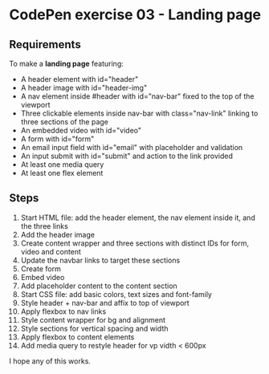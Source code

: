 # CodePen exercise 03 - Landing page

## Requirements
To make a **landing page** featuring:
- A header element with id="header"
- A header image with id="header-img"
- A nav element inside #header with id="nav-bar" fixed to the top of the viewport
- Three clickable elements inside nav-bar with class="nav-link" linking to three sections of the page
- An embedded video with id="video"
- A form with id="form"
- An email input field with id="email" with placeholder and validation
- An input submit with id="submit" and action to the link provided
- At least one media query
- At least one flex element

## Steps
1. Start HTML file: add the header element, the nav element inside it, and the three links
2. Add the header image
3. Create content wrapper and three sections with distinct IDs for form, video and content
4. Update the navbar links to target these sections
5. Create form
6. Embed video
7. Add placeholder content to the content section
8. Start CSS file: add basic colors, text sizes and font-family
9. Style header + nav-bar and affix to top of viewport
10. Apply flexbox to nav links
11. Style content wrapper for bg and alignment
12. Style sections for vertical spacing and width
13. Apply flexbox to content elements
14. Add media query to restyle header for vp vidth < 600px

I hope any of this works.